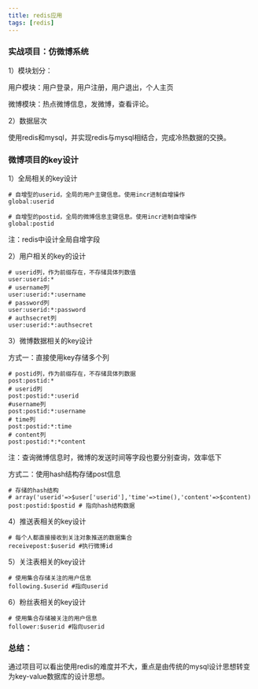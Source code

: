 ```yaml
---
title: redis应用
tags: [redis]
---
```


### 实战项目：仿微博系统

1）模块划分：

用户模块：用户登录，用户注册，用户退出，个人主页

微博模块：热点微博信息，发微博，查看评论。

2）数据层次

使用redis和mysql，并实现redis与mysql相结合，完成冷热数据的交换。

### 微博项目的key设计

1）全局相关的key设计

```
# 自增型的userid，全局的用户主键信息。使用incr进制自增操作
global:userid 

# 自增型的postid，全局的微博信息主键信息。使用incr进制自增操作
global:postid  
```

注：redis中设计全局自增字段

2）用户相关的key的设计

```
# userid列，作为前缀存在，不存储具体列数值
user:userid:*
# username列
user:userid:*:username
# password列
user:userid:*:password
# authsecret列
user:userid:*:authsecret
```

3）微博数据相关的key设计

方式一：直接使用key存储多个列

```
# postid列，作为前缀存在，不存储具体列数据
post:postid:*
# userid列
post:postid:*:userid
#username列
post:postid:*:username
# time列
post:postid:*:time
# content列
post:postid:*:*content
```

注：查询微博信息时，微博的发送时间等字段也要分别查询，效率低下

方式二：使用hash结构存储post信息

```
# 存储的hash结构
# array('userid'=>$user['userid'],'time'=>time(),'content'=>$content)
post:postid:$postid # 指向hash结构数据
```

4）推送表相关的key设计

```
# 每个人都直接接收到关注对象推送的数据集合
receivepost:$userid #执行微博id
```

5）关注表相关的key设计

```
# 使用集合存储关注的用户信息
following.$userid #指向userid
```

6）粉丝表相关的key设计

```
# 使用集合存储被关注的用户信息
follower:$userid #指向userid
```

### 总结：

通过项目可以看出使用redis的难度并不大，重点是由传统的mysql设计思想转变为key-value数据库的设计思想。